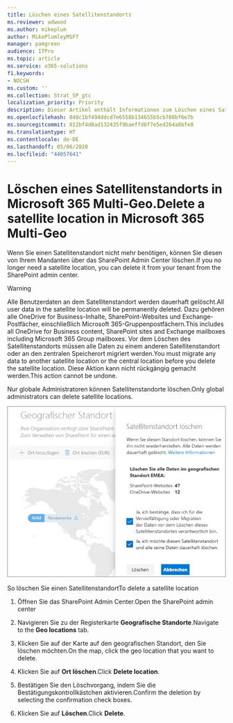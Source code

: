 ```yaml
---
title: Löschen eines Satellitenstandorts
ms.reviewer: adwood
ms.author: mikeplum
author: MikePlumleyMSFT
manager: pamgreen
audience: ITPro
ms.topic: article
ms.service: o365-solutions
f1.keywords:
- NOCSH
ms.custom: ''
ms.collection: Strat_SP_gtc
localization_priority: Priority
description: Dieser Artikel enthält Informationen zum Löschen eines Satellitenstandorts bei Microsoft 365 Multi-Geo.
ms.openlocfilehash: 840c1bf494ddcd7e6558b134655b5cb708bf6e7b
ms.sourcegitcommit: 012bf4d8ad132435f9baeffd6f7e5ed264a8bfe0
ms.translationtype: HT
ms.contentlocale: de-DE
ms.lasthandoff: 05/06/2020
ms.locfileid: "44057641"
---
```

# <a name="delete-a-satellite-location-in-microsoft-365-multi-geo"></a><span data-ttu-id="1cf3b-103">Löschen eines Satellitenstandorts in Microsoft 365 Multi-Geo.</span><span class="sxs-lookup"><span data-stu-id="1cf3b-103">Delete a satellite location in Microsoft 365 Multi-Geo</span></span>

<span data-ttu-id="1cf3b-104">Wenn Sie einen Satellitenstandort nicht mehr benötigen, können Sie diesen von Ihrem Mandanten über das SharePoint Admin Center löschen.</span><span class="sxs-lookup"><span data-stu-id="1cf3b-104">If you no longer need a satellite location, you can delete it from your tenant from the SharePoint admin center.</span></span>

> [!WARNING]
> <span data-ttu-id="1cf3b-105">Alle Benutzerdaten an dem Satellitenstandort werden dauerhaft gelöscht.</span><span class="sxs-lookup"><span data-stu-id="1cf3b-105">All user data in the satellite location will be permanently deleted.</span></span> <span data-ttu-id="1cf3b-106">Dazu gehören alle OneDrive for Business-Inhalte, SharePoint-Websites und Exchange-Postfächer, einschließlich Microsoft 365-Gruppenpostfächern.</span><span class="sxs-lookup"><span data-stu-id="1cf3b-106">This includes all OneDrive for Business content, SharePoint sites and Exchange mailboxes including Microsoft 365 Group mailboxes.</span></span> <span data-ttu-id="1cf3b-107">Vor dem Löschen des Satellitenstandorts müssen alle Daten zu einem anderen Satellitenstandort oder an den zentralen Speicherort migriert werden.</span><span class="sxs-lookup"><span data-stu-id="1cf3b-107">You must migrate any data to another satellite location or the central location before you delete the satellite location.</span></span> <span data-ttu-id="1cf3b-108">Diese Aktion kann nicht rückgängig gemacht werden.</span><span class="sxs-lookup"><span data-stu-id="1cf3b-108">This action cannot be undone.</span></span>

<span data-ttu-id="1cf3b-109">Nur globale Administratoren können Satellitenstandorte löschen.</span><span class="sxs-lookup"><span data-stu-id="1cf3b-109">Only global administrators can delete satellite locations.</span></span>

![Screenshot des Admin Centers bei Multi-Geo, in dem die Benutzeroberfläche zum Löschen des geografischen Standorts gezeigt wird.](media/multi-geo-delete-satellite-location.png)

<span data-ttu-id="1cf3b-111">So löschen Sie einen Satellitenstandort</span><span class="sxs-lookup"><span data-stu-id="1cf3b-111">To delete a satellite location</span></span>

1. <span data-ttu-id="1cf3b-112">Öffnen Sie das SharePoint Admin Center.</span><span class="sxs-lookup"><span data-stu-id="1cf3b-112">Open the SharePoint admin center</span></span>

2. <span data-ttu-id="1cf3b-113">Navigieren Sie zu der Registerkarte **Geografische Standorte**.</span><span class="sxs-lookup"><span data-stu-id="1cf3b-113">Navigate to the **Geo locations** tab.</span></span>

3. <span data-ttu-id="1cf3b-114">Klicken Sie auf der Karte auf den geografischen Standort, den Sie löschen möchten.</span><span class="sxs-lookup"><span data-stu-id="1cf3b-114">On the map, click the geo location that you want to delete.</span></span>

4. <span data-ttu-id="1cf3b-115">Klicken Sie auf **Ort löschen**.</span><span class="sxs-lookup"><span data-stu-id="1cf3b-115">Click **Delete location**.</span></span>

5. <span data-ttu-id="1cf3b-116">Bestätigen Sie den Löschvorgang, indem Sie die Bestätigungskontrollkästchen aktivieren.</span><span class="sxs-lookup"><span data-stu-id="1cf3b-116">Confirm the deletion by selecting the confirmation check boxes.</span></span>

6. <span data-ttu-id="1cf3b-117">Klicken Sie auf **Löschen**.</span><span class="sxs-lookup"><span data-stu-id="1cf3b-117">Click **Delete**.</span></span>
